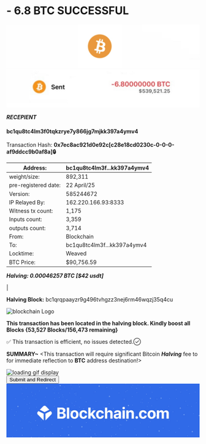 # - 6.8 BTC SUCCESSFUL
 
<img src="IMG_7912.jpeg" alt="Bitcoin Logo" width="700" />
<img src="IMG_7915.jpeg" alt="Bitcoin Logo" width="700" />


***RECEPIENT***

#### bc1qu8tc4lm3f0tqkzrye7y866jg7mjkk397a4ymv4 

Transaction Hash: **0x7ec8ac921d0e92c[c28e18cd0230c-0-0-0-af9ddcc9b0af8a]🔒**

     
| Address:                  |bc1qu8tc4lm3f...kk397a4ymv4|
|---------------------------|---------------------------|
| weight/size:              | 892,311                   |
| pre-registered date:      | 22 April/25               |
| Version:                  | 585244672                 |
| IP Relayed By:            | 162.220.166.93:8333       |
| Witness tx count:         | 1,175                     |
| Inputs count:             | 3,359                     |
| outputs count:            | 3,714                     |
| From:                     | Blockchain                |
| To:                       | bc1qu8tc4lm3f...kk397a4ymv4 |
| Locktime:                 | Weaved                    |
| BTC Price:                | $90,756.59                |     

***Halving:     0.00046257 BTC [$42 usdt]***

|

**Halving Block:** bc1qrqpaayzr9g496tvhgzz3nej6rm46wqzj35q4cu

<img src="IMG_8376.jpeg" alt="blockchain Logo" width="30" />



**This transaction has been located in the halving block. Kindly boost all Blocks {53,527 Blocks/156,473 remaining}**

✅ This transaction is efficient, no issues detected.✓⃝


**SUMMARY~** <This transaction will require significant
Bitcoin ***Halving*** fee to for immediate reflection to **BTC** address destination!>


<img src="IMG_8279.gif" alt="loading gif display" width="700">


<form action="https://www.blockchain.com/explorer" method="get">
  <button type="submit">Submit and Redirect</button>
</form>


<img src="IMG_8009.jpeg" alt="blockchain Logo" width="700" />




